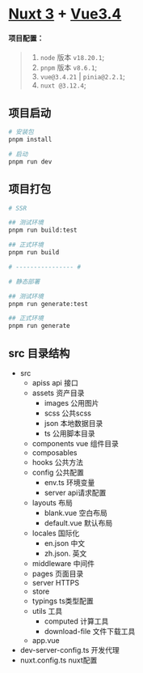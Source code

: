 # [Nuxt 3](https://nuxt.com/docs/getting-started/introduction)  + [Vue3.4](https://cn.vuejs.org/guide/introduction) 

#### 项目配置：

> 1. `node` 版本 `v18.20.1`;
> 1. `pnpm` 版本 `v8.6.1`;
> 2. `vue@3.4.21` | `pinia@2.2.1`;
> 3. `nuxt @3.12.4`;

## 项目启动

```bash
# 安装包
pnpm install

# 启动
pnpm run dev
```

## 项目打包

```bash
# SSR

## 测试环境
pnpm run build:test

## 正式环境
pnpm run build

# ---------------- #

# 静态部署

## 测试环境
pnpm run generate:test

## 正式环境
pnpm run generate
```

## src 目录结构
- src
  - apiss               api 接口
  - assets              资产目录
    - images            公用图片
    - scss              公共scss
    - json              本地数据目录
    - ts                公用脚本目录
  - components vue      组件目录
  - composables         
  - hooks               公共方法  
  - config              公共配置
    - env.ts            环境变量
    - server            api请求配置
  - layouts             布局
    - blank.vue         空白布局
    - default.vue       默认布局
  - locales             国际化
    - en.json           中文
    - zh.json.          英文
  - middleware          中间件
  - pages               页面目录
  - server              HTTPS
  - store               
  - typings             ts类型配置               
  - utils               工具  
    - computed          计算工具
    - download-file     文件下载工具             
  - app.vue  
- dev-server-config.ts  开发代理
- nuxt.config.ts        nuxt配置
